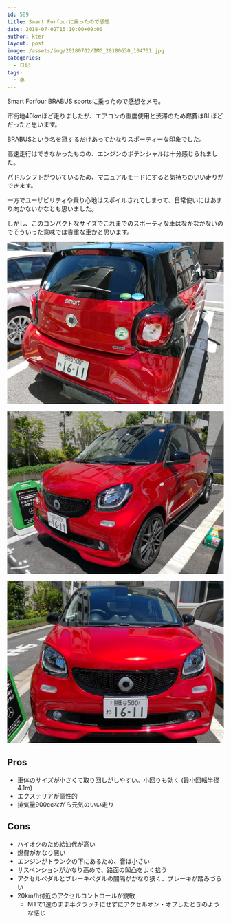 ```yaml
---
id: 589
title: Smart Forfourに乗ったので感想
date: 2018-07-02T15:19:00+09:00
author: kter
layout: post
image: /assets/img/20180702/IMG_20180630_104751.jpg
categories:
  - 日記
tags:
  - 車
---
```


Smart Forfour BRABUS sportsに乗ったので感想をメモ。

市街地40kmほど走りましたが、エアコンの重度使用と渋滞のため燃費は8Lほどだったと思います。

BRABUSという名を冠するだけあってかなりスポーティーな印象でした。

高速走行はできなかったものの、エンジンのポテンシャルは十分感じられました。

パドルシフトがついているため、マニュアルモードにすると気持ちのいい走りができます。

一方でユーザビリティや乗り心地はスポイルされてしまって、日常使いにはあまり向かないかなとも思いました。

しかし、このコンパクトなサイズでこれまでのスポーティな車はなかなかないのでそういった意味では貴重な車かと思います。

![]( /assets/img/20180702/IMG_20180630_104751.jpg )

![]( /assets/img/20180702/IMG_20180630_104811.jpg )

![]( /assets/img/20180702/IMG_20180630_104903.jpg )

## Pros

* 車体のサイズが小さくて取り回しがしやすい。小回りも効く (最小回転半径4.1m)
* エクステリアが個性的
* 排気量900ccながら元気のいい走り

## Cons

* ハイオクのため給油代が高い
* 燃費がかなり悪い
* エンジンがトランクの下にあるため、音は小さい
* サスペンションがかなり高めで、路面の凹凸をよく拾う
* アクセルペダルとブレーキペダルの間隔がかなり狭く、ブレーキが踏みづらい
* 20km/h付近のアクセルコントロールが鋭敏
  * MTで1速のまま半クラッチにせずにアクセルオン・オフしたときのような感じ
